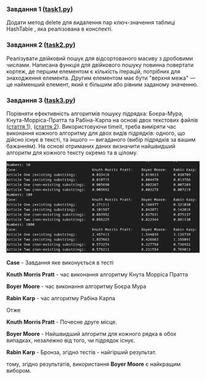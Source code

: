 ### Завдання 1 ([task1.py](task1.py))
Додати метод delete для видалення пар ключ-значення таблиці HashTable , яка реалізована в конспекті.

### Завдання 2 ([task2.py](task2.py))
Реалізувати двійковий пошук для відсортованого масиву з дробовими числами. Написана функція для двійкового пошуку повинна повертати кортеж, де першим елементом є кількість ітерацій, потрібних для знаходження елемента. Другим елементом має бути "верхня межа" — це найменший елемент, який є більшим або рівним заданому значенню.

### Завдання 3 ([task3.py](task3.py))
Порівняти ефективність алгоритмів пошуку підрядка: Боєра-Мура, Кнута-Морріса-Пратта та Рабіна-Карпа на основі двох текстових файлів ([стаття 1](task3_article_one.txt)), ([стаття 2](task3_article_two.txt)). Використовуючи timeit, треба виміряти час виконання кожного алгоритму для двох видів підрядків: одного, що дійсно існує в тексті, та іншого — вигаданого (вибір підрядків за вашим бажанням). На основі отриманих даних визначити найшвидший алгоритм для кожного тексту окремо та в цілому.

![result](task3_result.png "result")

**Case** - Завдання яке виконується в тесті

**Knuth Morris Pratt** - час виконання алгоритму Кнута Морріса Пратта

**Boyer Moore** - час виконання алгоритму Боєра Мура

**Rabin Karp** - час  алгоритму Рабіна Карпа

Отже

**Knuth Morris Pratt** - Почесне друге місце.

**Boyer Moore** - Найшвидший алгоритм для кожного рядка в обох випадках, незалежно від того, чи підрядок існує.

**Rabin Karp** - Бронза, згідно тестів - найгірший результат.

тому, згідно результатів, використання **Boyer Moore** є найкращим вибором. 
